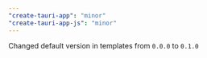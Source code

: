 ```yaml
---
"create-tauri-app": "minor"
"create-tauri-app-js": "minor"
---
```


Changed default version in templates from `0.0.0` to `0.1.0`

